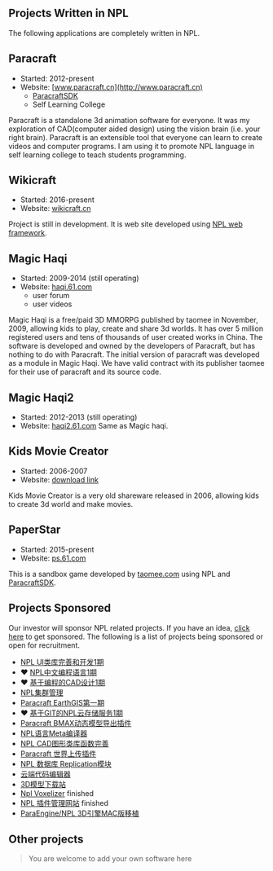Projects Written in NPL
-------------------------

The following applications are completely written in NPL. 

## Paracraft
* Started: 2012-present
* Website: [www.paracraft.cn](http://www.paracraft.cn)
   * [ParacraftSDK](https://github.com/LiXizhi/ParaCraftSDK)
   * Self Learning College

Paracraft is a standalone 3d animation software for everyone. 
It was my exploration of CAD(computer aided design) using the vision brain (i.e. your right brain).
Paracraft is an extensible tool that everyone can learn to create videos and computer programs.
I am using it to promote NPL language in self learning college to teach students programming.  

## Wikicraft
* Started: 2016-present
* Website: [wikicraft.cn](http://wikicraft.cn)

Project is still in development. It is web site developed using [NPL web framework](WebServer). 

## Magic Haqi
* Started: 2009-2014 (still operating)
* Website: [haqi.61.com](http://haqi.61.com)
   * user forum
   * user videos

Magic Haqi is a free/paid 3D MMORPG published by taomee in November, 2009, allowing kids to play, create and share 3d worlds. It has over 5 million registered users and tens of thousands of user created works in China. The software is developed and owned by the developers of Paracraft, but has nothing to do with Paracraft. The initial version of paracraft was developed as a module in Magic Haqi. We have valid contract with its publisher taomee for their use of paracraft and its source code. 

## Magic Haqi2
* Started: 2012-2013 (still operating)
* Website: [haqi2.61.com](http://www.61.com/haqi2/home.html)
Same as Magic haqi. 

## Kids Movie Creator
* Started: 2006-2007
* Website: [download link](http://kids-movie-creator.software.informer.com/)

Kids Movie Creator is a very old shareware released in 2006, allowing kids to create 3d world and make movies. 



## PaperStar
* Started: 2015-present
* Website: [ps.61.com](http://ps.61.com/)

This is a sandbox game developed by [taomee.com](www.taomee.com) using NPL and [ParacraftSDK](https://github.com/LiXizhi/ParaCraftSDK/wiki).

## Projects Sponsored
Our investor will sponsor NPL related projects. If you have an idea, [click here](https://github.com/LiXizhi/ParaCraft/wiki/NPLUnion) to get sponsored. The following is a list of projects being sponsored or open for recruitment. 

- [NPL UI类库完善和开发1期](https://mart.coding.net/project/6297)
- :heart: [NPL中文编程语言1期](https://mart.coding.net/project/6063)
- :heart: [基于编程的CAD设计1期](https://mart.coding.net/project/4481)
- [NPL集群管理](https://mart.coding.net/project/5469)
- [Paracraft EarthGIS第一期](https://mart.coding.net/project/5022)
- :heart: [基于GIT的NPL云存储服务1期 ](https://mart.coding.net/project/5471)
- [Paracraft BMAX动态模型导出插件](https://mart.coding.net/project/5008)
- [NPL语言Meta编译器](https://mart.coding.net/project/4684)
- [NPL CAD图形类库函数完善](https://mart.coding.net/project/4602)
- [Paracraft 世界上传插件](https://mart.coding.net/project/4480)
- [NPL 数据库 Replication模块](https://mart.coding.net/project/4276)
- [云端代码编辑器](https://mart.coding.net/project/3876)
- [3D模型下载站](https://mart.coding.net/project/3742)
- [Npl Voxelizer](https://mart.coding.net/project/3741) finished
- [NPL 插件管理网站](https://mart.coding.net/project/3586) finished
- [ParaEngine/NPL 3D引擎MAC版移植](https://mart.coding.net/project/3389)

Other projects
---------------------------

> You are welcome to add your own software here
